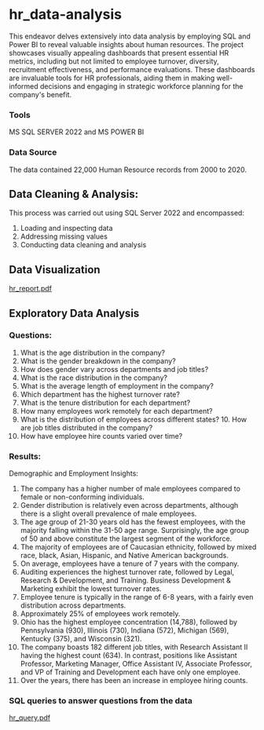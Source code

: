 # hr_data-analysis

This endeavor delves extensively into data analysis by employing SQL and Power BI to reveal valuable insights about human resources. The project showcases visually appealing dashboards that present essential HR metrics, including but not limited to employee turnover, diversity, recruitment effectiveness, and performance evaluations. These dashboards are invaluable tools for HR professionals, aiding them in making well-informed decisions and engaging in strategic workforce planning for the company's benefit.

### Tools 
MS SQL SERVER 2022 and MS POWER BI

### Data Source 
The data contained 22,000 Human Resource records from 2000 to 2020. 

## Data Cleaning & Analysis:
This process was carried out using SQL Server 2022 and encompassed:

1. Loading and inspecting data
2. Addressing missing values
3. Conducting data cleaning and analysis

## Data Visualization 

[hr_report.pdf](https://github.com/abiodunadedokun/hr_data-analysis/files/13973920/hr_report.pdf)

## Exploratory Data Analysis

### Questions:
1. What is the age distribution in the company?
2. What is the gender breakdown in the company?
3. How does gender vary across departments and job titles?
4. What is the race distribution in the company?
5. What is the average length of employment in the company?
6. Which department has the highest turnover rate?
7. What is the tenure distribution for each department?
8. How many employees work remotely for each department?
9. What is the distribution of employees across different states?                                                                       10. How are job titles distributed in the company?
11. How have employee hire counts varied over time?

### Results:

Demographic and Employment Insights:
1. The company has a higher number of male employees compared to female or non-conforming individuals.
2. Gender distribution is relatively even across departments, although there is a slight overall prevalence of male employees.
3. The age group of 21-30 years old has the fewest employees, with the majority falling within the 31-50 age range. Surprisingly, the age group of 50 and above constitute the largest segment of the workforce.
4. The majority of employees are of Caucasian ethnicity, followed by mixed race, black, Asian, Hispanic, and Native American backgrounds.
5. On average, employees have a tenure of 7 years with the company.
6. Auditing experiences the highest turnover rate, followed by Legal, Research & Development, and Training. Business Development & Marketing exhibit the lowest turnover rates.
7. Employee tenure is typically in the range of 6-8 years, with a fairly even distribution across departments.
8. Approximately 25% of employees work remotely.
9. Ohio has the highest employee concentration (14,788), followed by Pennsylvania (930), Illinois (730), Indiana (572), Michigan (569), Kentucky (375), and Wisconsin (321).
10. The company boasts 182 different job titles, with Research Assistant II having the highest count (634). In contrast, positions like Assistant Professor, Marketing Manager, Office Assistant IV, Associate Professor, and VP of Training and Development each have only one employee.
11.  Over the years, there has been an increase in employee hiring counts.

### SQL queries to answer questions from the data
[hr_query.pdf](https://github.com/abiodunadedokun/hr_data-analysis/files/13974123/hr_query.pdf)



